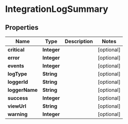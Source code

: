 
# IntegrationLogSummary

## Properties
Name | Type | Description | Notes
------------ | ------------- | ------------- | -------------
**critical** | **Integer** |  |  [optional]
**error** | **Integer** |  |  [optional]
**events** | **Integer** |  |  [optional]
**logType** | **String** |  |  [optional]
**loggerId** | **String** |  |  [optional]
**loggerName** | **String** |  |  [optional]
**success** | **Integer** |  |  [optional]
**viewUrl** | **String** |  |  [optional]
**warning** | **Integer** |  |  [optional]



